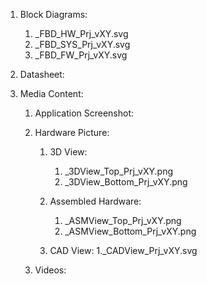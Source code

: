 1. Block Diagrams: 
	1. _FBD_HW_Prj_vXY.svg
	2. _FBD_SYS_Prj_vXY.svg
	3. _FBD_FW_Prj_vXY.svg

2. Datasheet: 

3. Media Content: 
	1. Application Screenshot:

	2. Hardware Picture:
		1. 3D View:
			1. _3DView_Top_Prj_vXY.png
			2. _3DView_Bottom_Prj_vXY.png

		2. Assembled Hardware:
			1. _ASMView_Top_Prj_vXY.png
			2. _ASMView_Bottom_Prj_vXY.png

		3. CAD View:
			1._CADView_Prj_vXY.svg

	3. Videos:
		